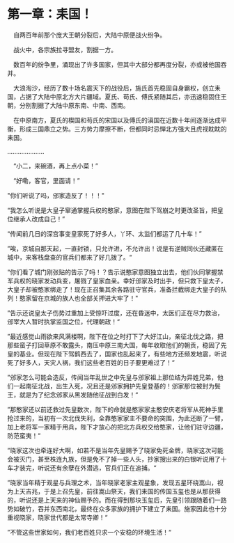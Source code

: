 # 第一章：耒国！

&emsp;自两百年前那个庞大王朝分裂后，大陆中原便战火纷争。

&emsp;战火中，各宗族拉寻盟友，割据一方。

&emsp;数百年的纷争里，涌现出了许多国家，但其中大部分都再度分裂，亦或被他国吞并。

&emsp;大浪淘沙，经历了数十场名震天下的战役后，施氏首先稳固自身霸权，创立耒国，占据了大陆中原北方大片疆域。夏氏、苟氏、傅氏紧随其后，亦迅速稳固住王朝，分别割据了大陆中原东南、中南、西南。

&emsp;在中原南方，夏氏的楔国和苟氏的宋国以及傅氏的滇国在近数十年间逐渐达成平衡，形成三国鼎立之势。三方势力摩擦不断，但都同时忌惮北方强大且虎视眈眈的耒国。

.....................

&emsp;“小二，来碗酒，再上点小菜！”

&emsp;“好嘞，客官，里面请！”

"你们听说了吗，邠家造反了！！！"

“我怎么听说是大皇子窜通掌握兵权的憨家，意图在陛下驾崩之时更改圣旨，把皇位继承人改成自己！”

“传闻前几日的深宫事变皇家死了好多人，丫环、太监们都运了几十车！”

”唉，京城自那天起，一直封锁，只允许进，不允许出！说是有逆贼同伙还藏匿在城中，来客栈盘查的官兵们都来了好几拨了。“

“你们看了城门刚张贴的告示了吗！？告示说憨家意图独立出去，他们伙同掌握禁军兵权的晓家发动兵变，屠戮了皇家血亲。幸好邠家及时出手，但只救下皇太子，大皇子却被憨家绑走了！现在正召集其余各路驻守官兵，准备拦截绑走大皇子的队列！憨家留在京城的族人也全部关押进大牢了！"

”告示还说皇太子伤势过重加上受惊吓过度，还在昏迷中，太医们正在尽力救治，邠宰大人暂时执掌监国之位，代理朝政！“

”最近感觉山雨欲来风满楼啊，陛下在位之时打下了大好江山，亲征北伐之路，把那些蛮子打回草原不敢露头，南压中原三南大国，每年收取他们的朝贡，稳固了先皇的基业。但现在陛下驾鹤西去了，国家也乱起来了，有些地方还频发地震，听说死了好多人，天灾人祸，我们这些老百姓的日子要更难过了！“

”邠家怎么可能会造反，传闻当年乱世之中先皇与邠家祖上那位结为异姓兄弟，他们一起南征北战，出生入死，况且还是邠家拥护先皇登基的！邠家那位被封为鬓王，就是为了纪念邠家从黑发随他征战到白发！“

”那憨家还以前还救过先皇数次，陛下的命就是憨家家主憨安庆老将军从死神手里抢过来的，当初有一次北伐失利，全靠憨家家主不要命的突围，为此还断了一臂，加上老将军一家精于用兵，陛下才放心的把北方兵权交给憨家，让他们驻守边疆，防范蛮夷！“

”晓家这次也牵连好大啊，如若不是当年先皇赐予了晓家免死金牌，晓家这次可能会被灭门，甚至株连九族，但是免不了掉一些人头，抄家搜出来的白银听说用了十车才装完，听说还有余孽在外潜逃，官兵们正在追捕。“

”晓家当年精于观星与兵理之术，当年晓家老家主观星象，发现五星环绕嵩山，视为上天吉兆，于是上召先皇，前往嵩山祭天，我们耒国的传国玉玺也是从那获得的，听说还是上天来的神仙赐予的。而在得到那块玉玺后，先皇引领跟随着们一路势如破竹，吞并东西南北，最终在众多家族的拥护下建立了耒国。施家因此也十分重视晓家，晓家世代都是太常寺卿！“

”不管这些世家如何，我们老百姓只求一个安稳的环境生活！“